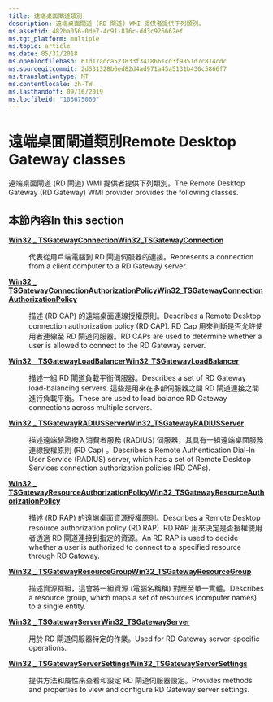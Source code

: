 ```yaml
---
title: 遠端桌面閘道類別
description: 遠端桌面閘道 (RD 閘道) WMI 提供者提供下列類別。
ms.assetid: 482ba056-0de7-4c91-816c-dd3c926662ef
ms.tgt_platform: multiple
ms.topic: article
ms.date: 05/31/2018
ms.openlocfilehash: 61d17adca523833f3418661cd3f9851d7c814cdc
ms.sourcegitcommit: 2d531328b6ed82d4ad971a45a5131b430c5866f7
ms.translationtype: MT
ms.contentlocale: zh-TW
ms.lasthandoff: 09/16/2019
ms.locfileid: "103675060"
---
```

# <a name="remote-desktop-gateway-classes"></a><span data-ttu-id="b6987-103">遠端桌面閘道類別</span><span class="sxs-lookup"><span data-stu-id="b6987-103">Remote Desktop Gateway classes</span></span>

<span data-ttu-id="b6987-104">遠端桌面閘道 (RD 閘道) WMI 提供者提供下列類別。</span><span class="sxs-lookup"><span data-stu-id="b6987-104">The Remote Desktop Gateway (RD Gateway) WMI provider provides the following classes.</span></span>

## <a name="in-this-section"></a><span data-ttu-id="b6987-105">本節內容</span><span class="sxs-lookup"><span data-stu-id="b6987-105">In this section</span></span>

<dl> <dt>

[<span data-ttu-id="b6987-106">**Win32 \_ TSGatewayConnection**</span><span class="sxs-lookup"><span data-stu-id="b6987-106">**Win32\_TSGatewayConnection**</span></span>](win32-tsgatewayconnection.md)
</dt> <dd>

<span data-ttu-id="b6987-107">代表從用戶端電腦到 RD 閘道伺服器的連接。</span><span class="sxs-lookup"><span data-stu-id="b6987-107">Represents a connection from a client computer to a RD Gateway server.</span></span>

</dd> <dt>

[<span data-ttu-id="b6987-108">**Win32 \_ TSGatewayConnectionAuthorizationPolicy**</span><span class="sxs-lookup"><span data-stu-id="b6987-108">**Win32\_TSGatewayConnectionAuthorizationPolicy**</span></span>](win32-tsgatewayconnectionauthorizationpolicy.md)
</dt> <dd>

<span data-ttu-id="b6987-109">描述 (RD CAP) 的遠端桌面連線授權原則。</span><span class="sxs-lookup"><span data-stu-id="b6987-109">Describes a Remote Desktop connection authorization policy (RD CAP).</span></span> <span data-ttu-id="b6987-110">RD Cap 用來判斷是否允許使用者連線至 RD 閘道伺服器。</span><span class="sxs-lookup"><span data-stu-id="b6987-110">RD CAPs are used to determine whether a user is allowed to connect to the RD Gateway server.</span></span>

</dd> <dt>

[<span data-ttu-id="b6987-111">**Win32 \_ TSGatewayLoadBalancer**</span><span class="sxs-lookup"><span data-stu-id="b6987-111">**Win32\_TSGatewayLoadBalancer**</span></span>](win32-tsgatewayloadbalancer.md)
</dt> <dd>

<span data-ttu-id="b6987-112">描述一組 RD 閘道負載平衡伺服器。</span><span class="sxs-lookup"><span data-stu-id="b6987-112">Describes a set of RD Gateway load-balancing servers.</span></span> <span data-ttu-id="b6987-113">這些是用來在多部伺服器之間 RD 閘道連接之間進行負載平衡。</span><span class="sxs-lookup"><span data-stu-id="b6987-113">These are used to load balance RD Gateway connections across multiple servers.</span></span>

</dd> <dt>

[<span data-ttu-id="b6987-114">**Win32 \_ TSGatewayRADIUSServer**</span><span class="sxs-lookup"><span data-stu-id="b6987-114">**Win32\_TSGatewayRADIUSServer**</span></span>](win32-tsgatewayradiusserver.md)
</dt> <dd>

<span data-ttu-id="b6987-115">描述遠端驗證撥入消費者服務 (RADIUS) 伺服器，其具有一組遠端桌面服務連線授權原則 (RD Cap) 。</span><span class="sxs-lookup"><span data-stu-id="b6987-115">Describes a Remote Authentication Dial-In User Service (RADIUS) server, which has a set of Remote Desktop Services connection authorization policies (RD CAPs).</span></span>

</dd> <dt>

[<span data-ttu-id="b6987-116">**Win32 \_ TSGatewayResourceAuthorizationPolicy**</span><span class="sxs-lookup"><span data-stu-id="b6987-116">**Win32\_TSGatewayResourceAuthorizationPolicy**</span></span>](win32-tsgatewayresourceauthorizationpolicy.md)
</dt> <dd>

<span data-ttu-id="b6987-117">描述 (RD RAP) 的遠端桌面資源授權原則。</span><span class="sxs-lookup"><span data-stu-id="b6987-117">Describes a Remote Desktop resource authorization policy (RD RAP).</span></span> <span data-ttu-id="b6987-118">RD RAP 用來決定是否授權使用者透過 RD 閘道連接到指定的資源。</span><span class="sxs-lookup"><span data-stu-id="b6987-118">An RD RAP is used to decide whether a user is authorized to connect to a specified resource through RD Gateway.</span></span>

</dd> <dt>

[<span data-ttu-id="b6987-119">**Win32 \_ TSGatewayResourceGroup**</span><span class="sxs-lookup"><span data-stu-id="b6987-119">**Win32\_TSGatewayResourceGroup**</span></span>](win32-tsgatewayresourcegroup.md)
</dt> <dd>

<span data-ttu-id="b6987-120">描述資源群組，這會將一組資源 (電腦名稱稱) 對應至單一實體。</span><span class="sxs-lookup"><span data-stu-id="b6987-120">Describes a resource group, which maps a set of resources (computer names) to a single entity.</span></span>

</dd> <dt>

[<span data-ttu-id="b6987-121">**Win32 \_ TSGatewayServer**</span><span class="sxs-lookup"><span data-stu-id="b6987-121">**Win32\_TSGatewayServer**</span></span>](win32-tsgatewayserver.md)
</dt> <dd>

<span data-ttu-id="b6987-122">用於 RD 閘道伺服器特定的作業。</span><span class="sxs-lookup"><span data-stu-id="b6987-122">Used for RD Gateway server-specific operations.</span></span>

</dd> <dt>

[<span data-ttu-id="b6987-123">**Win32 \_ TSGatewayServerSettings**</span><span class="sxs-lookup"><span data-stu-id="b6987-123">**Win32\_TSGatewayServerSettings**</span></span>](win32-tsgatewayserversettings.md)
</dt> <dd>

<span data-ttu-id="b6987-124">提供方法和屬性來查看和設定 RD 閘道伺服器設定。</span><span class="sxs-lookup"><span data-stu-id="b6987-124">Provides methods and properties to view and configure RD Gateway server settings.</span></span>

</dd> </dl>

 

 




